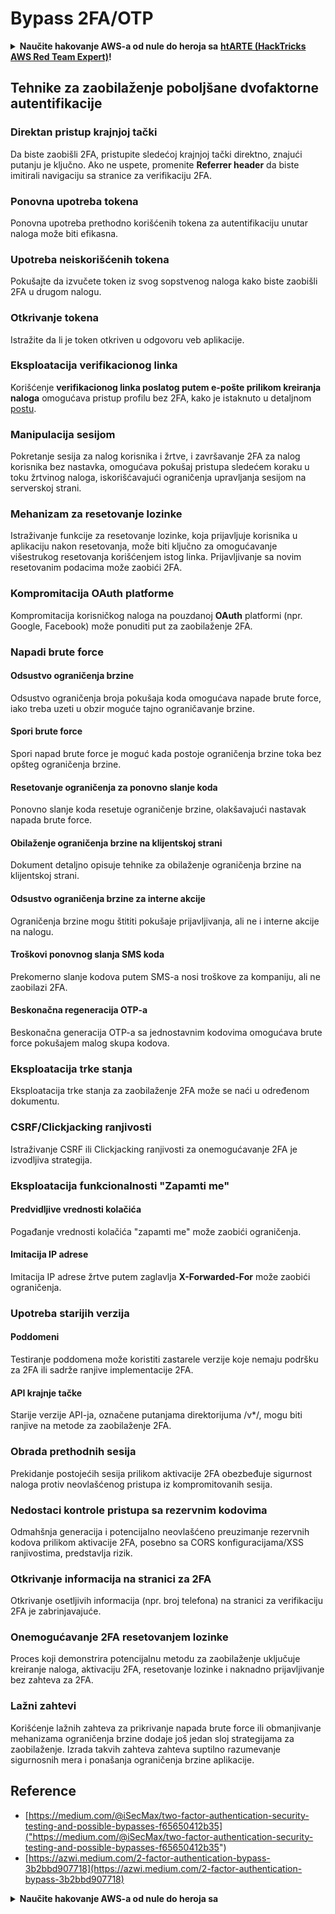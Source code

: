 # Bypass 2FA/OTP

<details>

<summary><strong>Naučite hakovanje AWS-a od nule do heroja sa</strong> <a href="https://training.hacktricks.xyz/courses/arte"><strong>htARTE (HackTricks AWS Red Team Expert)</strong></a><strong>!</strong></summary>

Drugi načini podrške HackTricks-u:

* Ako želite da vidite **vašu kompaniju reklamiranu na HackTricks-u** ili **preuzmete HackTricks u PDF formatu** proverite [**SUBSCRIPTION PLANS**](https://github.com/sponsors/carlospolop)!
* Nabavite [**zvanični PEASS & HackTricks swag**](https://peass.creator-spring.com)
* Otkrijte [**The PEASS Family**](https://opensea.io/collection/the-peass-family), našu kolekciju ekskluzivnih [**NFT-ova**](https://opensea.io/collection/the-peass-family)
* **Pridružite se** 💬 [**Discord grupi**](https://discord.gg/hRep4RUj7f) ili [**telegram grupi**](https://t.me/peass) ili nas **pratite** na **Twitter-u** 🐦 [**@carlospolopm**](https://twitter.com/hacktricks_live)**.**
* **Podelite svoje hakovanje trikove slanjem PR-ova na** [**HackTricks**](https://github.com/carlospolop/hacktricks) i [**HackTricks Cloud**](https://github.com/carlospolop/hacktricks-cloud) github repozitorijume.

</details>

## **Tehnike za zaobilaženje poboljšane dvofaktorne autentifikacije**

### **Direktan pristup krajnjoj tački**

Da biste zaobišli 2FA, pristupite sledećoj krajnjoj tački direktno, znajući putanju je ključno. Ako ne uspete, promenite **Referrer header** da biste imitirali navigaciju sa stranice za verifikaciju 2FA.

### **Ponovna upotreba tokena**

Ponovna upotreba prethodno korišćenih tokena za autentifikaciju unutar naloga može biti efikasna.

### **Upotreba neiskorišćenih tokena**

Pokušajte da izvučete token iz svog sopstvenog naloga kako biste zaobišli 2FA u drugom nalogu.

### **Otkrivanje tokena**

Istražite da li je token otkriven u odgovoru veb aplikacije.

### **Eksploatacija verifikacionog linka**

Korišćenje **verifikacionog linka poslatog putem e-pošte prilikom kreiranja naloga** omogućava pristup profilu bez 2FA, kako je istaknuto u detaljnom [postu](https://srahulceh.medium.com/behind-the-scenes-of-a-security-bug-the-perils-of-2fa-cookie-generation-496d9519771b).

### **Manipulacija sesijom**

Pokretanje sesija za nalog korisnika i žrtve, i završavanje 2FA za nalog korisnika bez nastavka, omogućava pokušaj pristupa sledećem koraku u toku žrtvinog naloga, iskorišćavajući ograničenja upravljanja sesijom na serverskoj strani.

### **Mehanizam za resetovanje lozinke**

Istraživanje funkcije za resetovanje lozinke, koja prijavljuje korisnika u aplikaciju nakon resetovanja, može biti ključno za omogućavanje višestrukog resetovanja korišćenjem istog linka. Prijavljivanje sa novim resetovanim podacima može zaobići 2FA.

### **Kompromitacija OAuth platforme**

Kompromitacija korisničkog naloga na pouzdanoj **OAuth** platformi (npr. Google, Facebook) može ponuditi put za zaobilaženje 2FA.

### **Napadi brute force**

#### **Odsustvo ograničenja brzine**

Odsustvo ograničenja broja pokušaja koda omogućava napade brute force, iako treba uzeti u obzir moguće tajno ograničavanje brzine.

#### **Spori brute force**

Spori napad brute force je moguć kada postoje ograničenja brzine toka bez opšteg ograničenja brzine.

#### **Resetovanje ograničenja za ponovno slanje koda**

Ponovno slanje koda resetuje ograničenje brzine, olakšavajući nastavak napada brute force.

#### **Obilaženje ograničenja brzine na klijentskoj strani**

Dokument detaljno opisuje tehnike za obilaženje ograničenja brzine na klijentskoj strani.

#### **Odsustvo ograničenja brzine za interne akcije**

Ograničenja brzine mogu štititi pokušaje prijavljivanja, ali ne i interne akcije na nalogu.

#### **Troškovi ponovnog slanja SMS koda**

Prekomerno slanje kodova putem SMS-a nosi troškove za kompaniju, ali ne zaobilazi 2FA.

#### **Beskonačna regeneracija OTP-a**

Beskonačna generacija OTP-a sa jednostavnim kodovima omogućava brute force pokušajem malog skupa kodova.

### **Eksploatacija trke stanja**

Eksploatacija trke stanja za zaobilaženje 2FA može se naći u određenom dokumentu.

### **CSRF/Clickjacking ranjivosti**

Istraživanje CSRF ili Clickjacking ranjivosti za onemogućavanje 2FA je izvodljiva strategija.

### **Eksploatacija funkcionalnosti "Zapamti me"**

#### **Predvidljive vrednosti kolačića**

Pogađanje vrednosti kolačića "zapamti me" može zaobići ograničenja.

#### **Imitacija IP adrese**

Imitacija IP adrese žrtve putem zaglavlja **X-Forwarded-For** može zaobići ograničenja.

### **Upotreba starijih verzija**

#### **Poddomeni**

Testiranje poddomena može koristiti zastarele verzije koje nemaju podršku za 2FA ili sadrže ranjive implementacije 2FA.

#### **API krajnje tačke**

Starije verzije API-ja, označene putanjama direktorijuma /v\*/, mogu biti ranjive na metode za zaobilaženje 2FA.

### **Obrada prethodnih sesija**

Prekidanje postojećih sesija prilikom aktivacije 2FA obezbeđuje sigurnost naloga protiv neovlašćenog pristupa iz kompromitovanih sesija.

### **Nedostaci kontrole pristupa sa rezervnim kodovima**

Odmahšnja generacija i potencijalno neovlašćeno preuzimanje rezervnih kodova prilikom aktivacije 2FA, posebno sa CORS konfiguracijama/XSS ranjivostima, predstavlja rizik.

### **Otkrivanje informacija na stranici za 2FA**

Otkrivanje osetljivih informacija (npr. broj telefona) na stranici za verifikaciju 2FA je zabrinjavajuće.

### **Onemogućavanje 2FA resetovanjem lozinke**

Proces koji demonstrira potencijalnu metodu za zaobilaženje uključuje kreiranje naloga, aktivaciju 2FA, resetovanje lozinke i naknadno prijavljivanje bez zahteva za 2FA.

### **Lažni zahtevi**

Korišćenje lažnih zahteva za prikrivanje napada brute force ili obmanjivanje mehanizama ograničenja brzine dodaje još jedan sloj strategijama za zaobilaženje. Izrada takvih zahteva zahteva suptilno razumevanje sigurnosnih mera i ponašanja ograničenja brzine aplikacije.

## Reference
* [https://medium.com/@iSecMax/two-factor-authentication-security-testing-and-possible-bypasses-f65650412b35]("https://medium.com/@iSecMax/two-factor-authentication-security-testing-and-possible-bypasses-f65650412b35")
* [https://azwi.medium.com/2-factor-authentication-bypass-3b2bbd907718](https://azwi.medium.com/2-factor-authentication-bypass-3b2bbd907718)

<details>

<summary><strong>Naučite hakovanje AWS-a od nule do heroja sa</
